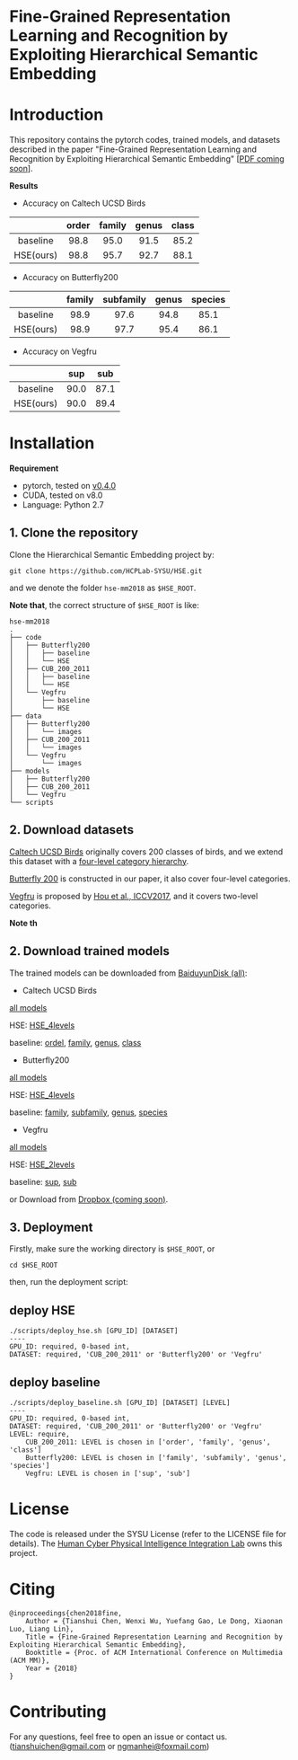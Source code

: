 # Fine-Grained Representation Learning and Recognition by Exploiting Hierarchical Semantic Embedding

# Introduction
This repository contains the pytorch codes, trained models, and datasets described in the paper "Fine-Grained Representation Learning and Recognition by Exploiting Hierarchical Semantic Embedding" [[PDF coming soon]()].

**Results**

- Accuracy on Caltech UCSD Birds

|        | order | family | genus | class |
| :----: | :---: | :----: | :---: | :---: |
|baseline| 98.8  |  95.0  |  91.5 |  85.2 |
|HSE(ours)| 98.8 |  95.7  |  92.7 |  88.1 |



- Accuracy on Butterfly200

|        | family | subfamily | genus | species |
| :----: | :----: | :-------: | :---: | :-----: |
|baseline|  98.9  |   97.6    |  94.8 |  85.1   |
|HSE(ours)| 98.9  |   97.7    |  95.4 |  86.1   |

- Accuracy on Vegfru

|           |  sup  |  sub  |
| :-------: | :---: | :---: |
|  baseline | 90.0  |  87.1 |
| HSE(ours) | 90.0  |  89.4 |


# Installation

**Requirement**

- pytorch, tested on [v0.4.0](http://download.pytorch.org/whl/cu80/torch-0.4.0-cp27-cp27mu-linux_x86_64.whl)
- CUDA, tested on v8.0
- Language: Python 2.7


## 1. Clone the repository
Clone the Hierarchical Semantic Embedding project by:
```
git clone https://github.com/HCPLab-SYSU/HSE.git
```
and we denote the folder `hse-mm2018` as `$HSE_ROOT`.

**Note that**, the correct structure of `$HSE_ROOT` is like:

```
hse-mm2018
.
├── code
│   ├── Butterfly200
│   │   ├── baseline
│   │   └── HSE
│   ├── CUB_200_2011
│   │   ├── baseline
│   │   └── HSE
│   └── Vegfru
│       ├── baseline
│       └── HSE
├── data
│   ├── Butterfly200
│   │   └── images
│   ├── CUB_200_2011
│   │   └── images
│   └── Vegfru
│       └── images
├── models
│   ├── Butterfly200
│   ├── CUB_200_2011
│   └── Vegfru
└── scripts

```

## 2. Download datasets

[Caltech UCSD Birds](http://www.vision.caltech.edu/visipedia/CUB-200.html) originally covers 200 classes of birds, and we  extend this dataset with a [four-level category hierarchy](https://www.dropbox.com/sh/kugj7vogy2no795/AABJWUxM6rXWOeNbCUPj269ua?dl=0).

[Butterfly 200](https://www.dropbox.com/sh/3p4x1oc5efknd69/AABwnyoH2EKi6H9Emcyd0pXCa?dl=0) is constructed in our paper, it also cover four-level categories.

[Vegfru](https://github.com/ustc-vim/vegfru) is proposed by [Hou et al., ICCV2017](http://home.ustc.edu.cn/~saihui/project/vegfru/iccv17_vegfru.pdf), and it covers two-level categories.

**Note th**

## 2. Download trained models
The trained models can be downloaded from [BaiduyunDisk (all)](https://pan.baidu.com/s/1WWalFQFiNCCrWr30pvEA6A):

- Caltech UCSD Birds

[all models](https://pan.baidu.com/s/1LO_31tJe76DJFXXfc21STQ)

HSE: [HSE_4levels](https://pan.baidu.com/s/1GIGQQFzCy9GVhdwgDTPVdg)

baseline: [ordel](https://pan.baidu.com/s/1tOmXoiA1RESF1JMnUpbq9w), [family](https://pan.baidu.com/s/1FBYyPvb5eputq6BVysXURQ), [genus](https://pan.baidu.com/s/1tNb9pjI-Irwyqynott27ag), [class](https://pan.baidu.com/s/1R0VghAkl7zzQODjyitWxsA)

- Butterfly200

[all models](https://pan.baidu.com/s/1tOmXoiA1RESF1JMnUpbq9w)

HSE: [HSE_4levels](https://pan.baidu.com/s/1-a734IsAJYtjH2INCUxkvQ)

baseline: [family](https://pan.baidu.com/s/1UO2q5XMUtALm1C2apNW6nA), [subfamily](https://pan.baidu.com/s/1hYSDbMtbDO9N48zmmlWs1w), [genus](https://pan.baidu.com/s/1DrkUwIMnphO-R7Fru0FG_A), [species](https://pan.baidu.com/s/1EFTqiwVb_Y0Bfj9bcu9eIA)

- Vegfru

[all models](https://pan.baidu.com/s/1uYEZFFX6dxvwam4XTMH_XQ)

HSE: [HSE_2levels](https://pan.baidu.com/s/1u6WlCVXEgC189xfcRRbmjg)

baseline: [sup](https://pan.baidu.com/s/17GfovAVzBwH_6gLplzjbJw), [sub](https://pan.baidu.com/s/16D6Sm8aJNMVu7T7BIlArZg)

or Download from [Dropbox (coming soon)]().

## 3. Deployment
Firstly, make sure the working directory is `$HSE_ROOT`, or
```
cd $HSE_ROOT
```
then, run the deployment script:
## deploy HSE
```
./scripts/deploy_hse.sh [GPU_ID] [DATASET]
----
GPU_ID: required, 0-based int, 
DATASET: required, 'CUB_200_2011' or 'Butterfly200' or 'Vegfru'
```
## deploy baseline
```
./scripts/deploy_baseline.sh [GPU_ID] [DATASET] [LEVEL]
----
GPU_ID: required, 0-based int, 
DATASET: required, 'CUB_200_2011' or 'Butterfly200' or 'Vegfru'
LEVEL: require, 
    CUB_200_2011: LEVEL is chosen in ['order', 'family', 'genus', 'class']
    Butterfly200: LEVEL is chosen in ['family', 'subfamily', 'genus', 'species']
    Vegfru: LEVEL is chosen in ['sup', 'sub']
```

# License
The code is released under the SYSU License (refer to the LICENSE file for details).
The [Human Cyber Physical Intelligence Integration Lab](http://www.sysu-hcp.net/home/) owns this project.

# Citing
```
@inproceedings{chen2018fine,
    Author = {Tianshui Chen, Wenxi Wu, Yuefang Gao, Le Dong, Xiaonan Luo, Liang Lin},
    Title = {Fine-Grained Representation Learning and Recognition by Exploiting Hierarchical Semantic Embedding},
    Booktitle = {Proc. of ACM International Conference on Multimedia (ACM MM)},
    Year = {2018}
} 
```

# Contributing
For any questions, feel free to open an issue or contact us. ([tianshuichen@gmail.com]() or [ngmanhei@foxmail.com]())
